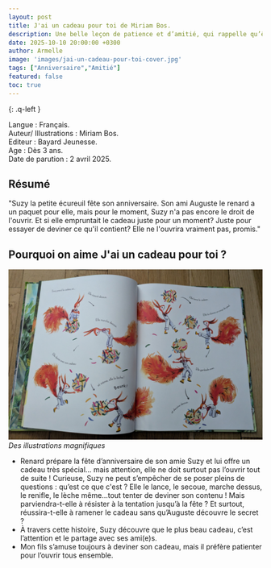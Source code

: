 ```yaml
---
layout: post
title: J'ai un cadeau pour toi de Miriam Bos.
description: Une belle leçon de patience et d’amitié, qui rappelle qu’être un peu trop curieux peut parfois entraîner de drôles d’aventures !
date: 2025-10-10 20:00:00 +0300
author: Armelle
image: 'images/jai-un-cadeau-pour-toi-cover.jpg'
tags: ["Anniversaire","Amitié"]
featured: false
toc: true
---
```


{: .q-left }

Langue : Français.  
Auteur/ Illustrations : Miriam Bos.                    
Editeur : Bayard Jeunesse.              
Age : Dès 3 ans.                            
Date de parution : 2 avril 2025.       

## Résumé

"Suzy la petite écureuil fête son anniversaire. Son ami Auguste le renard a un paquet pour elle, mais pour le moment, Suzy n'a pas encore le droit de l'ouvrir. Et si elle empruntait le cadeau juste pour un moment? Juste pour essayer de deviner ce qu'il contient? Elle ne l'ouvrira vraiment pas, promis."

## Pourquoi on aime J'ai un cadeau pour toi ?

![Des illustrations magnifiques](images/jai-un-cadeau-pour-toi-int.jpg)
*Des illustrations magnifiques*
- Renard prépare la fête d’anniversaire de son amie Suzy et lui offre un cadeau très spécial… mais attention, elle ne doit surtout pas l’ouvrir tout de suite !
Curieuse, Suzy ne peut s’empêcher de se poser pleins de questions : qu’est ce que c'est ?
Elle le lance, le secoue, marche dessus, le renifle, le lèche même...tout tenter de deviner son contenu ! Mais parviendra-t-elle à résister à la tentation jusqu’à la fête ? Et surtout, réussira-t-elle à ramener le cadeau sans qu’Auguste découvre le secret ?
- À travers cette histoire, Suzy découvre que le plus beau cadeau, c’est l’attention et le partage avec ses ami(e)s.
- Mon fils s’amuse toujours à deviner son cadeau, mais il préfère patienter pour l’ouvrir tous ensemble.




